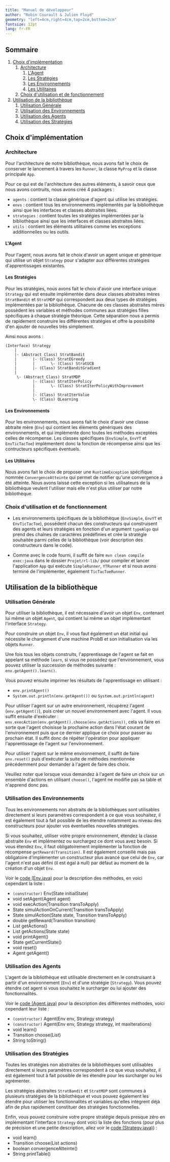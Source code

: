 ```yaml
---
title: "Manuel de développeur"
author: "Robin Courault & Julien Floyd"
geometry: "left=4cm,right=4cm,top=2cm,bottom=2cm"
fontsize: 12pt
lang: fr-FR
---
```


## Sommaire

1. [Choix d'implémentation](#choix-dimplémentation)
   1. [Architecture](#architecture)
      1. [L'Agent](#lagent)
      2. [Les Stratégies](#les-stratégies)
      3. [Les Environnements](#les-environnements)
      4. [Les Utilitaires](#les-utilitaires)
   2. [Choix d'utilisation et de fonctionnement](#choix-dutilisation-et-de-fonctionnement)
2. [Utilisation de la bibliothèque](#utilisation-de-la-bibliothèque)
   1. [Utilisation Générale](#utilisation-générale)
   2. [Utilisation des Environnements](#utilisation-des-environnements)
   3. [Utilisation des Agents](#utilisation-des-agents)
   4. [Utilisation des Stratégies](#utilisation-des-stratégies)

## Choix d'implémentation

### Architecture

Pour l'architecture de notre bibliothèque, nous avons fait le choix de conserver le lancement à travers les `Runner`, la classe `MyProp` et la classe principale `App`.

Pour ce qui est de l'architecture des autres éléments, à savoir ceux que nous avons contruits, nous avons créé 4 packages : 
- `agents` : contient la classe générique d'agent qui utilise les stratégies.
- `envs` : contient tous les environnements implémentés par la bibliothèque ainsi que les interfaces et classes abstraites liées.
- `strategies` : contient toutes les stratégies implémentées par la bibliothèque ainsi que les interfaces et classes abstraites liées.
- `utils` : contient les éléments utilitaires comme les exceptions additionnelles ou les outils.

#### L'Agent
Pour l'agent, nous avons fait le choix d'avoir un agent unique et générique qui utilise un objet `Strategy` pour s'adapter aux différentes stratégies d'apprentissages existantes.

#### Les Stratégies
Pour les stratégies, nous avons fait le choix d'avoir une interface unique `Strategy` qui est ensuite implémentée dans deux classes abstraites mères `StratBandit` et `StratMDP` qui correspondent aux deux types de stratégies implémentées par la bibliothèque. Chacune de ces classes abstraites mères possèdent les variables et méthodes communes aux stratégies filles spécifiques à chaque stratégie théorique. Cette séparation nous a permis de rapidement construire les différentes stratégies et offre la possibilité d'en ajouter de nouvelles très simplement.

Ainsi nous avons : 
```
(Interface) Strategy
    |
    |- (Abstract Class) StratBandit
    |       |- (Class) StratEGreedy
    |       |       \- (Class) StratUCB
    |       |- (Class) StratBanditGradient
    |
     \- (Abstract Class) StratMDP
            |- (Class) StratIterPolicy
            |       \- (Class) StratIterPolicyWithImprovement
            |
            |- (Class) StratIterValue
            \- (Class) QLearning
```

#### Les Environnements
Pour les environnements, nous avons fait le choix d'avoir une classe abtraite mère (`Env`) qui contient les éléments génériques des environnements, et qui implémente donc toutes les méthodes exceptées celles de récompense. Les classes spécifiques (`EnvSimple`, `EnvYT` et `EnvTicTacToe`) implémentent donc la fonction de récompense ainsi que les contructeurs spécifiques éventuels.

#### Les Utilitaires
Nous avons fait le choix de proposer une `RuntimeException` spécifique nommée `ConvergenceAtteinte` qui permet de notifier qu'une convergence a été atteinte. Nous avons laissé cette exception si les utilisateurs de la bibliothèque veulent l'utiliser mais elle n'est plus utiliser par notre bibliothèque.

### Choix d'utilisation et de fonctionnement

- Les environnements spécifiques de la bibliothèque (`EnvSimple`, `EnvYT` et `EnvTicTacToe`), possèdent chacun des constructeurs qui construisent des agents et leurs stratégies en fonction d'un argument `typeAlgo` qui prend des chaînes de caractères prédéfinies et crée la stratégie souhaitée parmi celles de la bibliothèque (voir description des constructeurs dans le code).

- Comme avec le code fourni, il suffit de faire `mvn clean compile exec:java` dans le dossier `Projet/rl-lib/` pour compiler et lancer l'application `App` qui exécute `SimpleRunner`, `YTRunner` et si nous avons terminé de l'implémenter, également `TicTacToeRunner`.

## Utilisation de la bibliothèque

### Utilisation Générale

Pour utiliser la bibliothèque, il est nécessaire d'avoir un objet `Env`, contenant lui même un objet `Agent`, qui contient lui même un objet implémentant l'interface `Strategy`.

Pour construire un objet `Env`, il vous faut également un état initial qui nécessite le chargement d'une machine ProbB et son initialisation via les objets `Runner`.

Une fois tous les objets construits, l'apprentissage de l'agent se fait en appelant sa méthode `learn`, si vous ne possédez que l'environnement, vous pouvez utiliser la succession de méthodes suivante : `env.getAgent().learn()`.

Vous pouvez ensuite imprimer les résultats de l'apprentissage en utilisant :

- `env.printAgent()`
- `System.out.println(env.getAgent())` ou `System.out.println(agent)`

Pour utiliser l'agent sur un autre environnement, récupérez l'agent (`env.getAgent()`), puis créer un nouvel environnement avec l'agent. Il vous suffit ensuite d'exécuter : `env.execAction(env.getAgent().choose(env.getActions))`, cela va faire en sorte que l'agent choisisse la prochaine action dans l'état courant de l'environnement puis que ce dernier applique ce choix pour passer au prochain état. Il suffit donc de répéter l'opération pour appliquer l'apprentissage de l'agent sur l'environnement.

Pour utiliser l'agent sur le même environnement, il suffit de faire `env.reset()` puis d'exécuter la suite de méthodes mentionnée précédemment pour demander à l'agent de faire des choix.

Veuillez noter que lorsque vous demandez à l'agent de faire un choix sur un ensemble d'actions en utilisant `choose()`, l'agent ne modifie pas sa table et n'apprend donc pas.

### Utilisation des Environnements

Tous les environnements non abstraits de la bibliothèques sont utilisables directement si leurs paramètres correspondent à ce que vous souhaitez, il est également tout à fait possible de les étendre notamment au niveau des constructeurs pour ajouter vos éventuelles nouvelles stratégies.

Si vous souhaitez, utiliser votre propre environnement, étendez la classe abstraite `Env` et implémentez ou surchargez ce dont vous avez besoin. Si vous étendez `Env`, il faut obligatoirement implémenter la fonction de récompense `getReward(Transition)`. Il est également conseillé mais pas obligatoire d'implémenter un constructeur plus avancé que celui de `Env`, car l'agent n'est pas défini (il est égal à null) par défaut au moment de la création d'un objet `Env`.

Voir le [code (Env.java)](../../java/fr/polytech/mnia/envs/Env.java) pour la description des méthodes, en voici cependant la liste :

- `(constructor)` Env(State initialState)
- void setAgent(Agent agent)
- void execAction(Transition transToApply)
- State simulActionOnCurrent(Transition transToApply)
- State simulAction(State state, Transition transToApply)
- double getReward(Transition transition)
- List<Transition> getActions()
- List<Transition> getActions(State state)
- void printAgent()
- State getCurrentState()
- void reset()
- Agent getAgent()

### Utilisation des Agents

L'agent de la bibliothèque est utilisable directement en le construisant à partir d'un environnement (`Env`) et d'une stratégie (`Strategy`). Vous pouvez étendre cet agent si vous souhaitez le surcharger ou lui ajouter des fonctionnalités.

Voir le [code (Agent.java)](../../java/fr/polytech/mnia/agents/Agent.java) pour la description des différentes méthodes, voici cependant leur liste :

- `(constructor)` Agent(Env env, Strategy strategy)
- `(constructor)` Agent(Env env, Strategy strategy, int maxIterations)
- void learn()
- Transition choose(List<Transition>)
- String toString()

### Utilisation des Stratégies

Toutes les stratégies non abstraites de la bibliothèques sont utilisables directement si leurs paramètres correspondent à ce que vous souhaitez, il est également tout à fait possible de les étendre pour les surcharger ou les agrémenter.

Les stratégies abstraites `StratBandit` et `StratMDP` sont communes à plusieurs stratégies de la bibliothèque et vous pouvez également les étendre pour utiliser les fonctionnalités et variables qu'elles intègrent déjà afin de plus rapidement constituer des stratégies fonctionnelles.

Enfin, vous pouvez construire votre propre stratégie depuis presque zéro en implémentant l'interface `Strategy` dont voici la liste des fonctions (pour plus de précision et une petite description, allez voir le [code (Strategy.java)](../../java/fr/polytech/mnia/strategies/Strategy.java)) :

- void learn()
- Transition choose(List<Transition> actions)
- boolean convergenceAtteinte()
- String printTable()